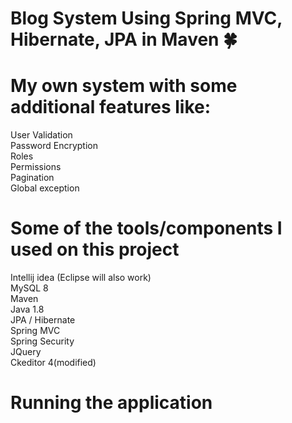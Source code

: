 # Blog System Using Spring MVC, Hibernate, JPA in Maven 🍀

# My own system with some additional features like:
 User Validation  
 Password Encryption  
 Roles  
 Permissions  
 Pagination  
 Global exception  
 
# Some of the tools/components I used on this project
 Intellij idea (Eclipse will also work)  
 MySQL 8  
 Maven  
 Java 1.8  
 JPA / Hibernate  
 Spring MVC  
 Spring Security  
 JQuery  
 Ckeditor 4(modified)  
 
 # Running the application
 
